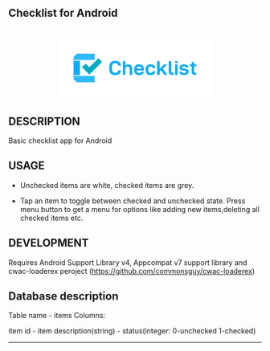 Checklist for Android
---------------------

<h1 align=center>
<img src="Logo/horizontal.png" width=60%>
</h1>

DESCRIPTION
-----------
Basic checklist app for Android

USAGE
-----
- Unchecked items are white, checked items are grey.

- Tap an item to toggle between checked and unchecked state. Press menu button to get a menu for options like adding new items,deleting all checked items etc.

DEVELOPMENT
-----------
Requires Android Support Library v4, Appcompat v7 support library and cwac-loaderex peroject (https://github.com/commonsguy/cwac-loaderex)

Database description
--------------------

Table name - items
Columns:

item id  -  item description(string)     -   status(integer: 0-unchecked 1-checked)
-------    -----------------------      --------------------------------------

